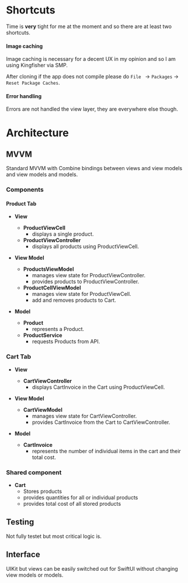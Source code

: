 
# Shortcuts

Time is **very** tight for me at the moment and so there are at least two shortcuts.

#### Image caching 
Image caching is necessary for a decent UX in my opinion and so I am using Kingfisher via SMP.

After cloning if the app does not compile please do `File ` -> `Packages` -> `Reset Package Caches`.

#### Error handling
Errors are not handled the view layer, they are everywhere else though.


# Architecture

## MVVM

Standard MVVM with Combine bindings between views and view models and view models and models.

### Components

#### Product Tab
-	**View**
	  - **ProductViewCell**
	    - displays a single product.
	  - **ProductViewController**
	    - displays all products using ProductViewCell.

-	**View Model**
	  - **ProductsViewModel**
	    -  manages view state for ProductViewController.
	    - provides products to ProductViewController.
	  - **ProductCellViewModel**
	    - manages view state for ProductViewCell.
	    - add and removes products to Cart.

-	**Model**
	  - **Product**
	    -  represents a Product.
	  - **ProductService**
	    - requests Products from API.

### Cart Tab

-	**View**
	  - **CartViewController**
	    - displays CartInvoice in the Cart using ProductViewCell.

-	**View Model**
	  - **CartViewModel**
		  - manages view state for CartViewController.
		  - provides CartInvoice from the Cart to CartViewController.

-	**Model**
	  - **CartInvoice**
		  -  represents the number of individual items in the cart and their total cost.

### Shared component
- **Cart**	
	- Stores products 
	- provides quantities for all or individual products 
	- provides total cost of all stored products 


## Testing

Not fully testet but most critical logic is.

## Interface

UIKit but views can be easily switched out for SwiftUI without changing view models or models.


